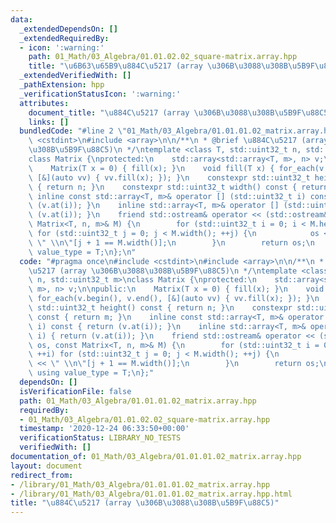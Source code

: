 ```yaml
---
data:
  _extendedDependsOn: []
  _extendedRequiredBy:
  - icon: ':warning:'
    path: 01_Math/03_Algebra/01.01.02.02_square-matrix.array.hpp
    title: "\u6B63\u65B9\u884C\u5217 (array \u306B\u3088\u308B\u5B9F\u88C5)"
  _extendedVerifiedWith: []
  _pathExtension: hpp
  _verificationStatusIcon: ':warning:'
  attributes:
    document_title: "\u884C\u5217 (array \u306B\u3088\u308B\u5B9F\u88C5)"
    links: []
  bundledCode: "#line 2 \"01_Math/03_Algebra/01.01.01.02_matrix.array.hpp\"\n#include\
    \ <cstdint>\n#include <array>\n\n/**\n * @brief \u884C\u5217 (array \u306B\u3088\
    \u308B\u5B9F\u88C5)\n */\ntemplate <class T, std::uint32_t n, std::uint32_t m>\n\
    class Matrix {\nprotected:\n    std::array<std::array<T, m>, n> v;\n\npublic:\n\
    \    Matrix(T x = 0) { fill(x); }\n    void fill(T x) { for_each(v.begin(), v.end(),\
    \ [&](auto vv) { vv.fill(x); }); }\n    constexpr std::uint32_t height() const\
    \ { return n; }\n    constexpr std::uint32_t width() const { return m; }\n   \
    \ inline const std::array<T, m>& operator [] (std::uint32_t i) const { return\
    \ (v.at(i)); }\n    inline std::array<T, m>& operator [] (std::uint32_t i) { return\
    \ (v.at(i)); }\n    friend std::ostream& operator << (std::ostream& os, const\
    \ Matrix<T, n, m>& M) {\n        for (std::uint32_t i = 0; i < M.height(); ++i)\
    \ for (std::uint32_t j = 0; j < M.width(); ++j) {\n            os << M[i][j] <<\
    \ \" \\n\"[j + 1 == M.width()];\n        }\n        return os;\n    }\n    using\
    \ value_type = T;\n};\n"
  code: "#pragma once\n#include <cstdint>\n#include <array>\n\n/**\n * @brief \u884C\
    \u5217 (array \u306B\u3088\u308B\u5B9F\u88C5)\n */\ntemplate <class T, std::uint32_t\
    \ n, std::uint32_t m>\nclass Matrix {\nprotected:\n    std::array<std::array<T,\
    \ m>, n> v;\n\npublic:\n    Matrix(T x = 0) { fill(x); }\n    void fill(T x) {\
    \ for_each(v.begin(), v.end(), [&](auto vv) { vv.fill(x); }); }\n    constexpr\
    \ std::uint32_t height() const { return n; }\n    constexpr std::uint32_t width()\
    \ const { return m; }\n    inline const std::array<T, m>& operator [] (std::uint32_t\
    \ i) const { return (v.at(i)); }\n    inline std::array<T, m>& operator [] (std::uint32_t\
    \ i) { return (v.at(i)); }\n    friend std::ostream& operator << (std::ostream&\
    \ os, const Matrix<T, n, m>& M) {\n        for (std::uint32_t i = 0; i < M.height();\
    \ ++i) for (std::uint32_t j = 0; j < M.width(); ++j) {\n            os << M[i][j]\
    \ << \" \\n\"[j + 1 == M.width()];\n        }\n        return os;\n    }\n   \
    \ using value_type = T;\n};"
  dependsOn: []
  isVerificationFile: false
  path: 01_Math/03_Algebra/01.01.01.02_matrix.array.hpp
  requiredBy:
  - 01_Math/03_Algebra/01.01.02.02_square-matrix.array.hpp
  timestamp: '2020-12-24 06:33:50+00:00'
  verificationStatus: LIBRARY_NO_TESTS
  verifiedWith: []
documentation_of: 01_Math/03_Algebra/01.01.01.02_matrix.array.hpp
layout: document
redirect_from:
- /library/01_Math/03_Algebra/01.01.01.02_matrix.array.hpp
- /library/01_Math/03_Algebra/01.01.01.02_matrix.array.hpp.html
title: "\u884C\u5217 (array \u306B\u3088\u308B\u5B9F\u88C5)"
---
```


